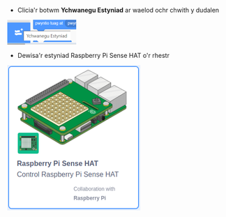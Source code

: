 - Clicia'r botwm **Ychwanegu Estyniad** ar waelod ochr chwith y dudalen

![Mae'r eicon ychwanegu estyniad (dau floc ar wahân gydag arwydd 'plws') wedi'i hamlygu.](images/add-extension.png)

- Dewisa'r estyniad Raspberry Pi Sense HAT o'r rhestr

![Eicon estyniad Raspberry Pi Sense HAT yn y rhestr Estyniadau. Mae gan eicon yr estyniad lun o Raspberry Pi gyda Sense Hat a'r geiriau 'Raspberry Pi Sense HAT. Rheoli Raspberry Pi Sense HAT '.](images/add-sensehat-extension.png)
